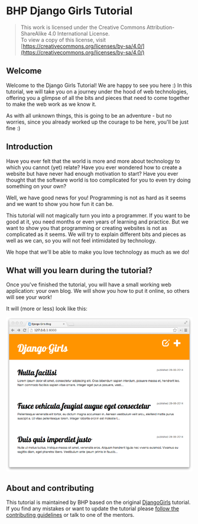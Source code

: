 # BHP Django Girls Tutorial

> This work is licensed under the Creative Commons Attribution-ShareAlike 4.0 International License.  
> To view a copy of this license, visit [https://creativecommons.org/licenses/by-sa/4.0/](https://creativecommons.org/licenses/by-sa/4.0/)

## Welcome

Welcome to the Django Girls Tutorial! We are happy to see you here :\) In this tutorial, we will take you on a journey under the hood of web technologies, offering you a glimpse of all the bits and pieces that need to come together to make the web work as we know it.

As with all unknown things, this is going to be an adventure - but no worries, since you already worked up the courage to be here, you'll be just fine :\)

## Introduction

Have you ever felt that the world is more and more about technology to which you cannot \(yet\) relate? Have you ever wondered how to create a website but have never had enough motivation to start? Have you ever thought that the software world is too complicated for you to even try doing something on your own?

Well, we have good news for you! Programming is not as hard as it seems and we want to show you how fun it can be.

This tutorial will not magically turn you into a programmer. If you want to be good at it, you need months or even years of learning and practice. But we want to show you that programming or creating websites is not as complicated as it seems. We will try to explain different bits and pieces as well as we can, so you will not feel intimidated by technology.

We hope that we'll be able to make you love technology as much as we do!

## What will you learn during the tutorial?

Once you've finished the tutorial, you will have a small working web application: your own blog. We will show you how to put it online, so others will see your work!

It will \(more or less\) look like this:

![Figure 0.1](images/application.png)

## About and contributing

This tutorial is maintained by BHP based on the original [DjangoGirls](https://djangogirls.org/) tutorial. If you find any mistakes or want to update the tutorial please [follow the contributing guidelines](https://github.com/DjangoGirls/tutorial/blob/master/README.md) or talk to one of the mentors.

## 



